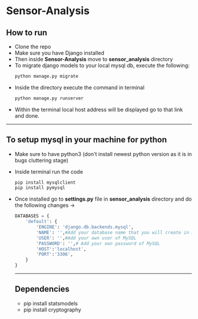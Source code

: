 # Sensor-Analysis

## How to run
- Clone the repo
- Make sure you have Django installed
- Then inside **Sensor-Analysis** move to **sensor_analysis** directory
- To migrate django models to your local mysql db, execute the following:
    ```bash
    python manage.py migrate
    ```
- Inside the directory execute the command in terminal 
    ```bash
    python manage.py runserver
    ```
- Within the terminal local host address will be displayed go to that link and done.
***
## To setup mysql in your machine for python
- Make sure to have python3 (don't install newest python version as it is in bugs cluttering stage)
- Inside terminal run the code
    ```bash
    pip install mysqlclient
    pip install pymysql
    ```
- Once installed go to **settings.py** file in **sensor_analysis** directory and do the following changes ->
    ```python
    DATABASES = {
        'default': {
            'ENGINE': 'django.db.backends.mysql',
            'NAME': '',#Add your database name that you will create in MySQL
            'USER': '',#Add your own user of MySQL 
            'PASSWORD': '',# Add your own password of MySQL
            'HOST':'localhost',
            'PORT':'3306',
        }
    }
    ```
    
    ***
    ## Dependencies
    - pip install statsmodels
    - pip install cryptography
